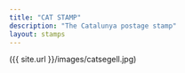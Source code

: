 ```yaml
---
title: "CAT STAMP"
description: "The Catalunya postage stamp"
layout: stamps
---
```


({{ site.url }}/images/catsegell.jpg)
